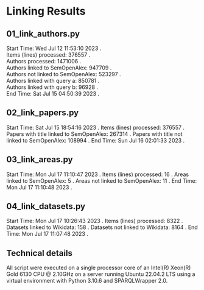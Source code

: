 # Linking Results

## 01_link_authors.py

Start Time: Wed Jul 12 11:53:10 2023 .  
Items (lines) processed: 376557 .  
Authors processed: 1471006 .  
Authors linked to SemOpenAlex: 947709 .  
Authors not linked to SemOpenAlex: 523297 .  
Authors linked with query a: 850781 .  
Authors linked with query b: 96928 .  
End Time: Sat Jul 15 04:50:39 2023 .  

## 02_link_papers.py

Start Time: Sat Jul 15 18:54:16 2023 .
Items (lines) processed: 376557 .
Papers with title linked to SemOpenAlex: 267314 .
Papers with title not linked to SemOpenAlex: 108994 .
End Time: Sun Jul 16 02:01:33 2023 .

## 03_link_areas.py

Start Time: Mon Jul 17 11:10:47 2023 .
Items (lines) processed: 16 .
Areas linked to SemOpenAlex: 5 .
Areas not linked to SemOpenAlex: 11 .
End Time: Mon Jul 17 11:10:48 2023 .

## 04_link_datasets.py

Start Time: Mon Jul 17 10:26:43 2023 .
Items (lines) processed: 8322 .
Datasets linked to Wikidata: 158 .
Datasets not linked to Wikidata: 8164 .
End Time: Mon Jul 17 11:07:48 2023 .


## Technical details 

All script were executed on a single processor core of an Intel(R) Xeon(R) Gold 6130 CPU @ 2.10GHz on a server running Ubuntu 22.04.2 LTS
using a virtual environment with Python 3.10.6 and SPARQLWrapper 2.0.
